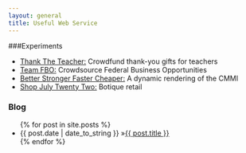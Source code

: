 ```yaml
---
layout: general
title: Useful Web Service
---
```


###Experiments
* [Thank The Teacher:](experiments.html#ttt) Crowdfund thank-you gifts for teachers
* [Team FBO:](experiments.html#teamfbo) Crowdsource Federal Business Opportunities
* [Better Stronger Faster Cheaper:](experiments.html#bsfc) A dynamic rendering of the CMMI 
* [Shop July Twenty Two:](experiments.html#sj22) Botique retail

<div id="home">
  <h3><i class="icon-bookmark"></i> Blog</h3>
  <ul id="blog-posts" class="posts">
    {% for post in site.posts %}
      <li><span>{{ post.date | date_to_string }} &raquo;</span><a href="{{ post.url }}">{{ post.title }}</a></li>
    {% endfor %}
  </ul>
</div>